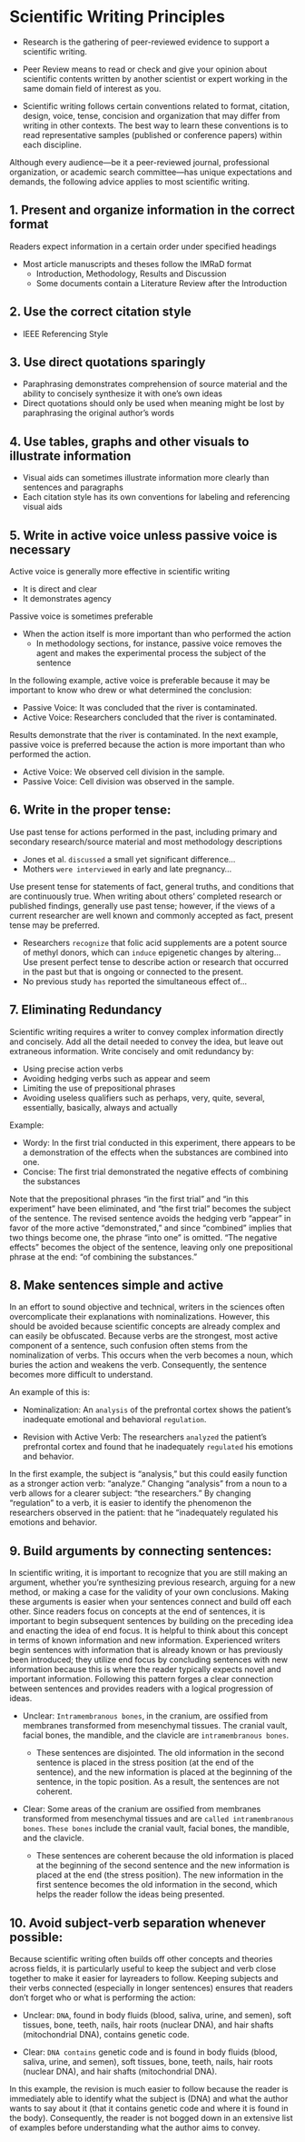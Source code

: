 # Scientific Writing  Principles

* Research is the gathering of peer-reviewed evidence to support a scientific writing.

* Peer Review means to read or check and give your opinion about scientific contents written by another scientist or expert working  in the same domain field of interest as you.

* Scientific writing follows certain conventions related to format, citation, design, voice,
tense, concision and organization that may differ from writing in other contexts. The best
way to learn these conventions is to read representative samples (published or
conference papers) within each discipline. 

Although every audience—be it a peer-reviewed
journal, professional organization, or academic search committee—has unique
expectations and demands, the following advice applies to most scientific writing.



## 1. Present and organize information in the correct format
Readers expect information in a certain order under specified headings
* Most article manuscripts and theses follow the IMRaD format
    * Introduction, Methodology, Results and Discussion
    * Some documents contain a Literature Review after the Introduction

 

## 2. Use the correct citation style
* IEEE Referencing Style

## 3. Use direct quotations sparingly
* Paraphrasing demonstrates comprehension of source material and the ability to
concisely synthesize it with one’s own ideas
* Direct quotations should only be used when meaning might be lost by
paraphrasing the original author’s words

## 4. Use tables, graphs and other visuals to illustrate information
* Visual aids can sometimes illustrate information more clearly than sentences and
paragraphs
* Each citation style has its own conventions for labeling and referencing visual
aids

## 5. Write in active voice unless passive voice is necessary
Active voice is generally more effective in scientific writing
* It is direct and clear
* It demonstrates agency

Passive voice is sometimes preferable
* When the action itself is more important than who performed the action
    * In methodology sections, for instance, passive voice removes the agent
and makes the experimental process the subject of the sentence


In the following example, active voice is preferable because it may be important to know
who drew or what determined the conclusion:

* Passive Voice: It was concluded that the river is contaminated.
* Active Voice: Researchers concluded that the river is contaminated.

Results demonstrate that the river is contaminated.
In the next example, passive voice is preferred because the action is more important
than who performed the action.

* Active Voice: We observed cell division in the sample.
* Passive Voice: Cell division was observed in the sample.


## 6. Write in the proper tense:
Use past tense for actions performed in the past, including primary and secondary
research/source material and most methodology descriptions
* Jones et al. `discussed` a small yet significant difference…
* Mothers `were interviewed` in early and late pregnancy…

Use present tense for statements of fact, general truths, and conditions that are
continuously true. When writing about others’ completed research or published findings,
generally use past tense; however, if the views of a current researcher are well known
and commonly accepted as fact, present tense may be preferred.

* Researchers `recognize` that folic acid supplements are a potent source of methyl
donors, which can `induce` epigenetic changes by altering…
Use present perfect tense to describe action or research that occurred in the past but
that is ongoing or connected to the present.
* No previous study `has` reported the simultaneous effect of…


## 7. Eliminating Redundancy
Scientific writing requires a writer to convey complex information directly and concisely.
Add all the detail needed to convey the idea, but leave out extraneous information.
Write concisely and omit redundancy by:
* Using precise action verbs
* Avoiding hedging verbs such as appear and seem
* Limiting the use of prepositional phrases
* Avoiding useless qualifiers such as perhaps, very, quite, several, essentially,
basically, always and actually

Example:
* Wordy: In the first trial conducted in this experiment, there appears to be a
demonstration of the effects when the substances are combined into one.
* Concise: The first trial demonstrated the negative effects of combining the substances

Note that the prepositional phrases “in the first trial” and “in this experiment” have been
eliminated, and “the first trial” becomes the subject of the sentence. The revised
sentence avoids the hedging verb “appear” in favor of the more active “demonstrated,”
and since “combined” implies that two things become one, the phrase “into one” is
omitted. “The negative effects” becomes the object of the sentence, leaving only one
prepositional phrase at the end: “of combining the substances.”

## 8. Make sentences simple and active
In an effort to sound objective and technical, writers in the sciences often
overcomplicate their explanations with nominalizations. However, this should be
avoided because scientific concepts are already complex and can easily be obfuscated.
Because verbs are the strongest, most active component of a sentence, such confusion
often stems from the nominalization of verbs. This occurs when the verb becomes a
noun, which buries the action and weakens the verb. Consequently, the sentence
becomes more difficult to understand. 

An example of this is:
* Nominalization: An `analysis` of the prefrontal cortex shows the patient’s inadequate
emotional and behavioral `regulation`.

* Revision with Active Verb: The researchers `analyzed` the patient’s prefrontal cortex and
found that he inadequately `regulated` his emotions and behavior.

In the first example, the subject is “analysis,” but this could easily function as a stronger
action verb: “analyze.” Changing “analysis” from a noun to a verb allows for a clearer
subject: “the researchers.” By changing “regulation” to a verb, it is easier to identify the
phenomenon the researchers observed in the patient: that he “inadequately regulated
his emotions and behavior.

## 9. Build arguments by connecting sentences:
In scientific writing, it is important to recognize that you are still making an argument,
whether you’re synthesizing previous research, arguing for a new method, or making a
case for the validity of your own conclusions. Making these arguments is easier when
your sentences connect and build off each other. Since readers focus on concepts at
the end of sentences, it is important to begin subsequent sentences by building on the
preceding idea and enacting the idea of end focus. It is helpful to think about this
concept in terms of known information and new information. Experienced writers begin
sentences with information that is already known or has previously been introduced;
they utilize end focus by concluding sentences with new information because this is
where the reader typically expects novel and important information. Following this pattern forges a clear connection between sentences and provides readers with a
logical progression of ideas.

* Unclear: `Intramembranous bones`, in the cranium, are ossified from
membranes transformed from mesenchymal tissues. The cranial vault, facial
bones, the mandible, and the clavicle are `intramembranous bones`.
    * These sentences are disjointed. The old information in the second sentence
is placed in the stress position (at the end of the sentence), and the new
information is placed at the beginning of the sentence, in the topic position.
As a result, the sentences are not coherent.

* Clear: Some areas of the cranium are ossified from membranes transformed
from mesenchymal tissues and are `called intramembranous bones`. `These
bones` include the cranial vault, facial bones, the mandible, and the clavicle.
    * These sentences are coherent because the old information is placed at the
beginning of the second sentence and the new information is placed at the
end (the stress position). The new information in the first sentence becomes
the old information in the second, which helps the reader follow the ideas
being presented.

## 10. Avoid subject-verb separation whenever possible:
Because scientific writing often builds off other concepts and theories across fields, it is
particularly useful to keep the subject and verb close together to make it easier for
layreaders to follow. Keeping subjects and their verbs connected (especially in longer
sentences) ensures that readers don’t forget who or what is performing the action:

* Unclear: `DNA`, found in body fluids (blood, saliva, urine, and semen), soft tissues,
bone, teeth, nails, hair roots (nuclear DNA), and hair shafts (mitochondrial DNA),
contains genetic code.

* Clear: `DNA contains` genetic code and is found in body fluids (blood, saliva,
urine, and semen), soft tissues, bone, teeth, nails, hair roots (nuclear DNA), and
hair shafts (mitochondrial DNA).


In this example, the revision is much easier to follow because the reader is immediately
able to identify what the subject is (DNA) and what the author wants to say about it (that
it contains genetic code and where it is found in the body). Consequently, the reader is
not bogged down in an extensive list of examples before understanding what the author
aims to convey. 